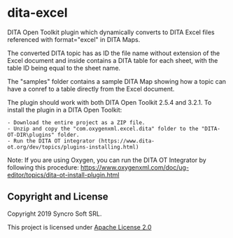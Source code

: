 # dita-excel
DITA Open Toolkit plugin which dynamically converts to DITA Excel files referenced with format="excel" in DITA Maps.

The converted DITA topic has as ID the file name without extension of the Excel document and inside contains a DITA table for each sheet, with the table ID being equal to the sheet name.

The "samples" folder contains a sample DITA Map showing how a topic can have a conref to a table directly from the Excel document.

The plugin should work with both DITA Open Toolkit 2.5.4 and 3.2.1. To install the plugin in a DITA Open Toolkit:

    - Download the entire project as a ZIP file.
    - Unzip and copy the "com.oxygenxml.excel.dita" folder to the "DITA-OT-DIR\plugins" folder.
    - Run the DITA OT integrator (https://www.dita-ot.org/dev/topics/plugins-installing.html)

Note: If you are using Oxygen, you can run the DITA OT Integrator by following this procedure: https://www.oxygenxml.com/doc/ug-editor/topics/dita-ot-install-plugin.html

Copyright and License
---------------------
Copyright 2019 Syncro Soft SRL.

This project is licensed under [Apache License 2.0](https://github.com/oxygenxml/dita-excel/blob/master/LICENSE)

